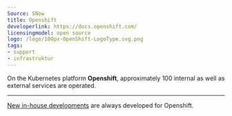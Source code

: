 ```yaml
---
Source: SNow
title: Openshift
developerlink: https://docs.openshift.com/
licensingmodel: open source
logo: /logo/100px-OpenShift-LogoType.svg.png
tags:
- support
- infrastruktur
---
```

On the Kubernetes platform __Openshift__, approximately 100 internal as well as external services are operated.


---

[New in-house developments](../publish) are always developed for Openshift.

